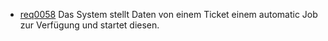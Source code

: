 * [req0058](https://github.com/PolitAktiv/politaktiv-requirements/tree/master/de/requirements/req0058/req0058.md) Das System stellt Daten von einem Ticket einem automatic Job zur Verfügung und startet diesen.

